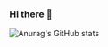 ### Hi there 👋

![Anurag's GitHub stats](https://github-readme-stats.vercel.app/api?username=Zero-stack-0&show_icons=true&theme=radical)


